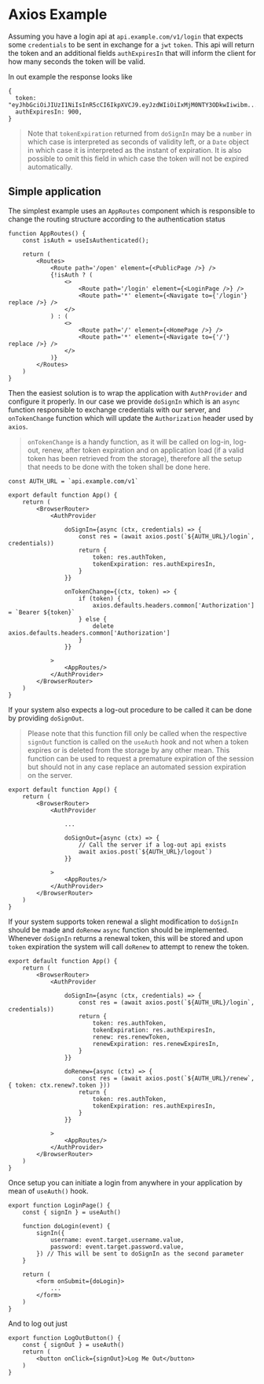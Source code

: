 
# Axios Example

Assuming you have a login api at `api.example.com/v1/login` that expects some `credentials`
to be sent in exchange for a `jwt` `token`. This api will return the token and an additional
fields `authExpiresIn` that will inform the client for how many seconds the token will be valid.

In out example the response looks like
```json5
{
  token: "eyJhbGciOiJIUzI1NiIsInR5cCI6IkpXVCJ9.eyJzdWIiOiIxMjM0NTY3ODkwIiwibm...",
  authExpiresIn: 900,
}
```

> Note that `tokenExpiration` returned from `doSignIn` may be a `number` in which case is
> interpreted as seconds of validity left, or a `Date` object in which case it is interpreted
> as the instant of expiration. It is also possible to omit this field in which case the token
> will not be expired automatically.

## Simple application

The simplest example uses an `AppRoutes` component which is responsible to change the routing
structure according to the authentication status
```tsx
function AppRoutes() {
    const isAuth = useIsAuthenticated();
    
    return (
        <Routes>
            <Route path='/open' element={<PublicPage />} />
            {!isAuth ? (
                <>
                    <Route path='/login' element={<LoginPage />} />
                    <Route path='*' element={<Navigate to={'/login'} replace />} />
                </>
            ) : (
                <>
                    <Route path='/' element={<HomePage />} />
                    <Route path='*' element={<Navigate to={'/'} replace />} />
                </>
            )}
        </Routes>
    )
}
```

Then the easiest solution is to wrap the application with `AuthProvider` and configure it
properly. In our case we provide `doSignIn` which is an `async` function responsible to
exchange credentials with our server, and `onTokenChange` function which will update the
`Authorization` header used by `axios`.

> `onTokenChange` is a handy function, as it will be called on log-in, log-out, renew, after
> token expiration and on application load (if a valid token has been retrieved from the
> storage), therefore all the setup that needs to be done with the token shall be done here.
```tsx
const AUTH_URL = `api.example.com/v1`

export default function App() {
    return (
        <BrowserRouter>
            <AuthProvider
                
                doSignIn={async (ctx, credentials) => {
                    const res = (await axios.post(`${AUTH_URL}/login`, credentials))
                    return {
                        token: res.authToken,
                        tokenExpiration: res.authExpiresIn,
                    }
                }}
                
                onTokenChange={(ctx, token) => {
                    if (token) {
                        axios.defaults.headers.common['Authorization'] = `Bearer ${token}`
                    } else {
                        delete axios.defaults.headers.common['Authorization']
                    }
                }}
                
            >
                <AppRoutes/>
            </AuthProvider>
        </BrowserRouter>
    )
}
```

If your system also expects a log-out procedure to be called it can be done by providing
`doSignOut`.

> Please note that this function fill only be called when the respective `signOut` function
> is called on the `useAuth` hook and not when a token expires or is deleted from the storage
> by any other mean. This function can be used to request a premature expiration of the
> session but should not in any case replace an automated session expiration on the server.

```tsx
export default function App() {
    return (
        <BrowserRouter>
            <AuthProvider
                
                ...
            
                doSignOut={async (ctx) => {
                    // Call the server if a log-out api exists
                    await axios.post(`${AUTH_URL}/logout`)
                }}
                
            >
                <AppRoutes/>
            </AuthProvider>
        </BrowserRouter>
    )
}
```

If your system supports token renewal a slight modification to `doSignIn` should be made
and `doRenew` `async` function should be implemented. Whenever `doSignIn` returns a renewal 
token, this will be stored and upon `token` expiration the system will call `doRenew` to
attempt to renew the token.

```tsx
export default function App() {
    return (
        <BrowserRouter>
            <AuthProvider

                doSignIn={async (ctx, credentials) => {
                    const res = (await axios.post(`${AUTH_URL}/login`, credentials))
                    return {
                        token: res.authToken,
                        tokenExpiration: res.authExpiresIn,
                        renew: res.renewToken,
                        renewExpiration: res.renewExpiresIn,
                    }
                }}

                doRenew={async (ctx) => {
                    const res = (await axios.post(`${AUTH_URL}/renew`, { token: ctx.renew?.token }))
                    return {
                        token: res.authToken,
                        tokenExpiration: res.authExpiresIn,
                    }
                }}
                
            >
                <AppRoutes/>
            </AuthProvider>
        </BrowserRouter>
    )
}
```

Once setup you can initiate a login from anywhere in your application by mean of `useAuth()`
hook.
```tsx
export function LoginPage() {
    const { signIn } = useAuth()
    
    function doLogin(event) {
        signIn({
            username: event.target.username.value,
            password: event.target.password.value,
        }) // This will be sent to doSignIn as the second parameter
    }
    
    return (
        <form onSubmit={doLogin}>
            ...
        </form>
    )
}
```

And to log out just
```tsx
export function LogOutButton() {
    const { signOut } = useAuth()
    return (
        <button onClick={signOut}>Log Me Out</button>
    )
}
```
